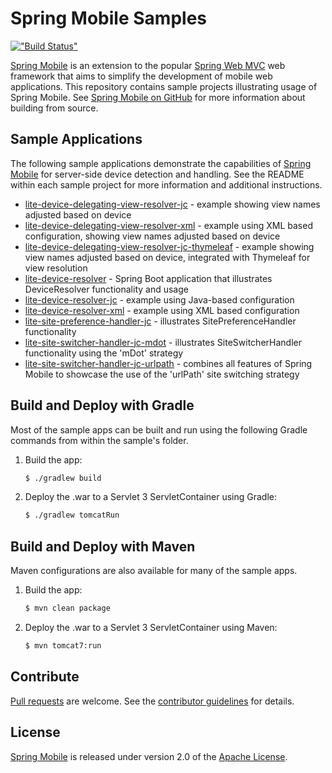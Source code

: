 # Spring Mobile Samples

[!["Build Status"](https://build.spring.io/plugins/servlet/buildStatusImage/MOBILE-SAMPLES)](https://build.spring.io/browse/MOBILE-SAMPLES)

[Spring Mobile] is an extension to the popular [Spring Web MVC] web framework that aims to simplify the development of mobile web applications. This repository contains sample projects illustrating usage of Spring Mobile. See [Spring Mobile on GitHub] for more information about building from source.


## Sample Applications

The following sample applications demonstrate the capabilities of [Spring Mobile] for server-side device detection and handling. See the README within each sample project for more information and additional instructions.

 - [lite-device-delegating-view-resolver-jc] - example showing view names adjusted based on device
 - [lite-device-delegating-view-resolver-xml] - example using XML based configuration, showing view names adjusted based on device 
 - [lite-device-delegating-view-resolver-jc-thymeleaf] - example showing view names adjusted based on device, integrated with Thymeleaf for view resolution
 - [lite-device-resolver] - Spring Boot application that illustrates DeviceResolver functionality and usage 
 - [lite-device-resolver-jc] - example using Java-based configuration
 - [lite-device-resolver-xml] - example using XML based configuration
 - [lite-site-preference-handler-jc] - illustrates SitePreferenceHandler functionality
 - [lite-site-switcher-handler-jc-mdot] - illustrates SiteSwitcherHandler functionality using the 'mDot' strategy
 - [lite-site-switcher-handler-jc-urlpath] - combines all features of Spring Mobile to showcase the use of the 'urlPath' site switching strategy


## Build and Deploy with Gradle

Most of the sample apps can be built and run using the following Gradle commands from within the sample's folder.

1. Build the app:

    ```sh
    $ ./gradlew build
    ```

2. Deploy the .war to a Servlet 3 ServletContainer using Gradle:

    ```sh
    $ ./gradlew tomcatRun
    ```


## Build and Deploy with Maven

Maven configurations are also available for many of the sample apps.

1. Build the app:

    ```sh
    $ mvn clean package
    ```

2. Deploy the .war to a Servlet 3 ServletContainer using Maven:

    ```sh
    $ mvn tomcat7:run
    ```


## Contribute

[Pull requests] are welcome. See the [contributor guidelines] for details.


## License

[Spring Mobile] is released under version 2.0 of the [Apache License].


[Spring Mobile]: http://projects.spring.io/spring-mobile
[Spring Web MVC]: http://docs.spring.io/spring/docs/current/spring-framework-reference/html/mvc.html
[Spring Mobile on GitHub]: https://github.com/spring-projects/spring-mobile
[lite-device-delegating-view-resolver-jc]: ./lite-device-delegating-view-resolver-jc
[lite-device-delegating-view-resolver-jc-thymeleaf]: ./lite-device-delegating-view-resolver-jc-thymeleaf
[lite-device-delegating-view-resolver-xml]: ./lite-device-delegating-view-resolver-xml
[lite-device-resolver]: ./lite-device-resolver
[lite-device-resolver-jc]: ./lite-device-resolver-jc
[lite-device-resolver-xml]: ./lite-device-resolver-xml
[lite-site-preference-handler-jc]: ./lite-site-preference-handler-jc
[lite-site-switcher-handler-jc-mdot]: ./lite-site-switcher-handler-jc-mdot
[lite-site-switcher-handler-jc-urlpath]: ./lite-site-switcher-handler-jc-urlpath
[thorax-lumbar-client]: ./thorax-lumbar-client
[Pull requests]: http://help.github.com/send-pull-requests
[contributor guidelines]: CONTRIBUTING.md
[Apache license]: http://www.apache.org/licenses/LICENSE-2.0
